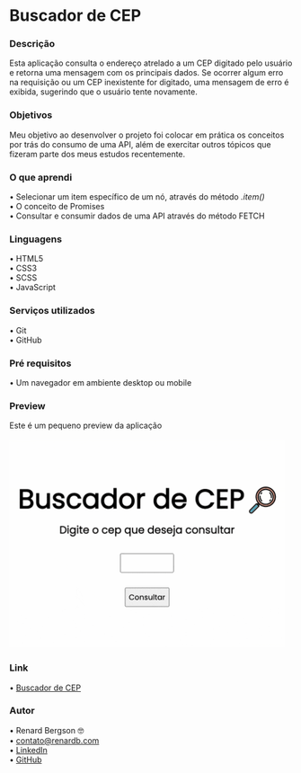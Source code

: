# Buscador de CEP

### Descrição
Esta aplicação consulta o endereço atrelado a um CEP digitado pelo usuário e retorna uma mensagem com os principais dados. Se ocorrer algum erro na requisição ou um CEP inexistente for digitado, uma mensagem de erro é exibida, sugerindo que o usuário tente novamente.

### Objetivos
Meu objetivo ao desenvolver o projeto foi colocar em prática os conceitos por trás do consumo de uma API, além de exercitar outros tópicos que fizeram parte dos meus estudos recentemente.

### O que aprendi
  •	Selecionar um item específico de um nó, através do método <i>.item()</i> <br>
  •	O conceito de Promises <br>
  •	Consultar e consumir dados de uma API através do método FETCH <br>
  
### Linguagens
  •	HTML5 <br>
  •	CSS3  <br>
  •	SCSS  <br>
  •	JavaScript

### Serviços utilizados
  •	Git <br>
  •	GitHub

### Pré requisitos
  •	Um navegador em ambiente desktop ou mobile
  
### Preview
Este é um pequeno preview da aplicação <br> 
<br>
![](https://github.com/renardbergson/buscador-de-cep/blob/main/img/gif%20preview.gif)

### Link
  •	[Buscador de CEP](https://buscador-de-cep-rb.netlify.app/) 

### Autor
  •	Renard Bergson 🤓 <br>
	•	contato@renardb.com <br>
	•	[LinkedIn](https://www.linkedin.com/in/renardbergson) <br>
	•	[GitHub](https://www.github.com/renardbergson)
